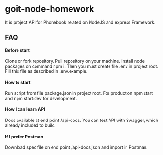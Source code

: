 # goit-node-homework

It is project API for Phonebook related on NodeJS and express Framework.  

## FAQ

#### Before start

Clone or fork repository. Pull repository on your machine. Install node packages on command npm i. Then you must create file .env in project root. Fill this file as described in .env.example. 

#### How to start 

Run script from file package.json in project root. For production npm start and npm start:dev for development.

#### How I can learn API

Docs available at end point /api-docs. You can test API with Swagger, which already included to build.

#### If I prefer Postman

Download spec file on end point /api-docs.json and import in Postman. 